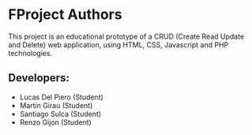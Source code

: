 FProject Authors
===============

This project is an educational prototype of a CRUD (Create Read Update and Delete) web application, using HTML, CSS, Javascript and PHP technologies.

## Developers:
* Lucas Del Piero (Student)
* Martin Girau (Student)
* Santiago Sulca (Student)
* Renzo Gijon (Student)